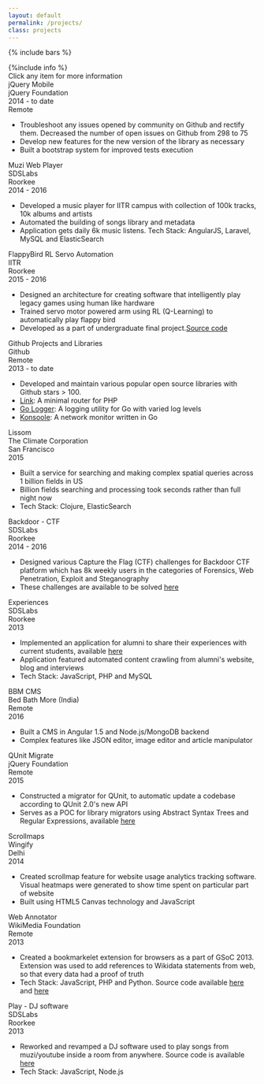 ```yaml
---
layout: default
permalink: /projects/
class: projects
---
```


{% include bars %}

<div class="container">
	{%include info %}
	<div class="projects-container">
		<div class="projects-about">
			<div class="projects-help">Click any item for more information</div>
			<div class="project-item">
				<div class="project-item-small-desc">
					<div class="project-item-name">jQuery Mobile</div>
					<div class="project-item-org">jQuery Foundation</div>
				</div>
				<div class="project-item-meta">
					<div class="project-item-year">2014 - to date</div>
					<div class="project-item-location">Remote</div>
				</div>
				<div class="project-item-description">
					<ul>
						<li>Troubleshoot any issues opened by community on Github and rectify them. Decreased the number of open issues on Github from 298 to 75</li>
						<li>Develop new features for the new version of the library as necessary</li>
						<li>Built a bootstrap system for improved tests execution</li>
					</ul>
				</div>
			</div>
			<div class="project-item">
				<div class="project-item-small-desc">
					<div class="project-item-name">Muzi Web Player</div>
					<div class="project-item-org">SDSLabs</div>
				</div>
				<div  class="project-item-meta">
					<div class="project-item-location">Roorkee</div>
					<div class="project-item-year">2014 - 2016</div>
				</div>
				<div class="project-item-description">
					<ul>
						<li>Developed a music player for IITR campus with collection of 100k tracks, 10k albums and artists</li>
						<li>Automated the building of songs library and metadata</li>
						<li>Application gets daily 6k music listens. Tech Stack: AngularJS, Laravel, MySQL and ElasticSearch</li>
					</ul>
				</div>
			</div>
			<div class="project-item">
				<div class="project-item-small-desc">
					<div class="project-item-name">FlappyBird RL Servo Automation</div>
					<div class="project-item-org">IITR</div>
				</div>
				<div class="project-item-meta">
					<div class="project-item-location">Roorkee</div>
					<div class="project-item-year">2015 - 2016</div>
				</div>
				<div class="project-item-description">
					<ul>
						<li>Designed an architecture for creating software that intelligently play legacy games using human like hardware</li>
						<li>Trained servo motor powered arm using RL (Q-Learning) to automatically play flappy bird</li>
						<li>Developed as a part of undergraduate final project.<a href="https://github.com/apsdehal/Flappy-Bird-Servo-Automation">Source code</a></li>
					</ul>
				</div>
			</div>
			<div class="project-item">
				<div class="project-item-small-desc">
					<div class="project-item-name">Github Projects and Libraries</div>
					<div class="project-item-org">Github</div>
				</div>
				<div class="project-item-meta">
					<div class="project-item-location">Remote</div>
					<div class="project-item-year">2013 - to date</div>
				</div>
				<div class="project-item-description">
					<ul>
						<li>Developed and maintain various popular open source libraries with Github stars > 100.</li>
						<li><a href="https://github.com/apsdehal/Link">Link</a>: A minimal router for PHP</li>
						<li><a href="https://github.com/apsdehal/go-logger">Go Logger</a>: A logging utility for Go with varied log levels</li>
						<li><a href="https://github.com/apsdehal/Konsoole">Konsoole</a>: A network monitor written in Go</li>
					</ul>
				</div>
			</div>
			<div class="project-item">
				<div class="project-item-small-desc">
					<div class="project-item-name">Lissom</div>
					<div class="project-item-org">The Climate Corporation</div>
				</div>
				<div class="project-item-meta">
					<div class="project-item-location">San Francisco</div>
					<div class="project-item-year">2015</div>
				</div>
				<div class="project-item-description">
					<ul>
						<li>Built a service for searching and making complex spatial queries across 1 billion fields in US</li>
						<li>Billion fields searching and processing took seconds rather than full night now</li>
						<li>Tech Stack: Clojure, ElasticSearch</li>
					</ul>
				</div>
			</div>
			<div class="project-item">
				<div class="project-item-small-desc">
					<div class="project-item-name">Backdoor - CTF</div>
					<div class="project-item-org">SDSLabs</div>
				</div>
				<div class="project-item-meta">
					<div class="project-item-location">Roorkee</div>
					<div class="project-item-year">2014 - 2016</div>
				</div>
				<div class="project-item-description">
					<ul>
						<li>Designed various Capture the Flag (CTF) challenges for Backdoor CTF platform which has 8k weekly users in the categories of Forensics, Web Penetration, Exploit and Steganography</li>
						<li>These challenges are available to be solved <a href="https://backdoor.sdslabs.co/users/apsdehal">here</a>
					</ul>
				</div>
			</div>
			<div class="project-item">
				<div class="project-item-small-desc">
					<div class="project-item-name">Experiences</div>
					<div class="project-item-org">SDSLabs</div>
				</div>
				<div class="project-item-meta">
					<div class="project-item-location">Roorkee</div>
					<div class="project-item-year">2013</div>
				</div>
				<div class="project-item-description">
					<ul>
						<li>Implemented an application for alumni to share their experiences with current students, available <a href="https://experiences.sdslabs.co">here</a></li>
						<li>Application featured automated content crawling from alumni's website, blog and interviews</li>
						<li>Tech Stack: JavaScript, PHP and MySQL</li>
					</ul>
				</div>
			</div>
			<div class="project-item">
				<div class="project-item-small-desc">
					<div class="project-item-name">BBM CMS</div>
					<div class="project-item-org">Bed Bath More (India)</div>
				</div>
				<div class="project-item-meta">
					<div class="project-item-location">Remote</div>
					<div class="project-item-year">2016</div>
				</div>
				<div class="project-item-description">
					<ul>
						<li>Built a CMS in Angular 1.5 and Node.js/MongoDB backend</li>
						<li>Complex features like JSON editor, image editor and article manipulator</li>
					</ul>
				</div>
			</div>
			<div class="project-item">
				<div class="project-item-small-desc">
					<div class="project-item-name">QUnit Migrate</div>
					<div class="project-item-org">jQuery Foundation</div>
				</div>
				<div class="project-item-meta">
					<div class="project-item-location">Remote</div>
					<div class="project-item-year">2015</div>
				</div>
				<div class="project-item-description">
					<ul>
						<li>Constructed a migrator for QUnit, to automatic update a codebase according to QUnit 2.0's new API</li>
						<li>Serves as a POC for library migrators using Abstract Syntax Trees and Regular Expressions, available <a href="//github.com/apsdehal/qunit-migrate">here</a></li>
					</ul>
				</div>
			</div>
			<div class="project-item">
				<div class="project-item-small-desc">
					<div class="project-item-name">Scrollmaps</div>
					<div class="project-item-org">Wingify</div>
				</div>
				<div class="project-item-meta">
					<div class="project-item-location">Delhi</div>
					<div class="project-item-year">2014</div>
				</div>
				<div class="project-item-description">
					<ul>
						<li>Created scrollmap feature for website usage analytics tracking software. Visual heatmaps were generated to show time spent on particular part of website</li>
						<li>Built using HTML5 Canvas technology and JavaScript</li>
					</ul>
				</div>
			</div>
			<div class="project-item">
				<div class="project-item-small-desc">
					<div class="project-item-name">Web Annotator</div>
					<div class="project-item-org">WikiMedia Foundation</div>
				</div>
				<div class="project-item-meta">
					<div class="project-item-location">Remote</div>
					<div class="project-item-year">2013</div>
				</div>
				<div class="project-item-description">
					<ul>
						<li>Created a bookmarkelet extension for browsers as a part of GSoC 2013. Extension was used to add references to Wikidata statements from web, so that every data had a proof of truth</li>
						<li>Tech Stack: JavaScript, PHP and Python. Source code available <a href="https://github.com/apsdehal/Bajo">here</a> and <a href="https://github.com/apsdehal/WAL">here</a></li>
					</ul>
				</div>
			</div>
			<div class="project-item">
				<div class="project-item-small-desc">
					<div class="project-item-name">Play - DJ software</div>
					<div class="project-item-org">SDSLabs</div>
				</div>
				<div class="project-item-meta">
					<div class="project-item-location">Roorkee</div>
					<div class="project-item-year">2013</div>
				</div>
				<div class="project-item-description">
					<ul>
						<li>Reworked and revamped a DJ software used to play songs from muzi/youtube inside a room from anywhere. Source code is available <a href="https://github.com/sdslabs/play/commits?author=apsdehal">here</a></li>
						<li>Tech Stack: JavaScript, Node.js</li>
					</ul>
				</div>
			</div>
		</div>
	</div>
</div>
